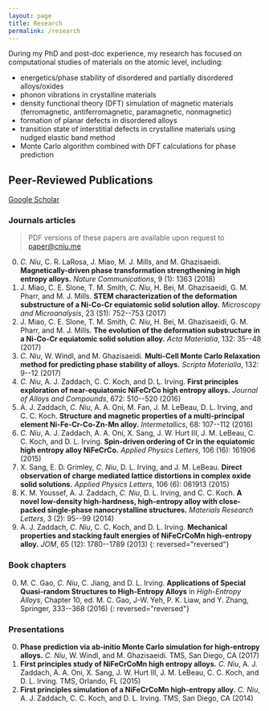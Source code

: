 ```yaml
---
layout: page
title: Research
permalink: /research
---
```


During my PhD and post-doc experience, my research has focused on computational studies of materials on the atomic level, including:
- energetics/phase stability of disordered and partially disordered alloys/oxides
- phonon vibrations in crystalline materials
- density functional theory (DFT) simulation of magnetic materials (ferromagnetic, antiferromagnetic, paramagnetic, nonmagnetic)
- formation of planar defects in disordered alloys
- transition state of interstitial defects in crystalline materials using nudged elastic band method
- Monte Carlo algorithm combined with DFT calculations for phase prediction

## Peer-Reviewed Publications
[Google Scholar](https://scholar.google.com/citations?user=QZEhJPAAAAAJ&hl=en)

### Journals articles
> PDF versions of these papers are available upon request to paper@cniu.me

0. *C. Niu*, C. R. LaRosa, J. Miao, M. J. Mills, and M. Ghazisaeidi. **Magnetically-driven phase transformation strengthening in high entropy alloys.** *Nature Communications*, 9 (1): 1363 (2018)
0. J. Miao, C. E. Slone, T. M. Smith, *C. Niu*, H. Bei, M. Ghazisaeidi, G. M. Pharr, and M. J. Mills. **STEM characterization of the deformation substructure of a Ni-Co-Cr equiatomic solid solution alloy.** *Microscopy and Microanalysis*, 23 (S1): 752--753 (2017)
0. J. Miao, C. E. Slone, T. M. Smith, *C. Niu*, H. Bei, M. Ghazisaeidi, G. M. Pharr, and M. J. Mills. **The evolution of the deformation substructure in a Ni-Co-Cr equiatomic solid solution alloy.** *Acta Materialia*, 132: 35--48 (2017)
0. *C. Niu*, W. Windl, and M. Ghazisaeidi. **Multi-Cell Monte Carlo Relaxation method for predicting phase stability of alloys.** *Scripta Materialia*, 132: 9--12 (2017)
0. *C. Niu*, A. J. Zaddach, C. C. Koch, and D. L. Irving. **First principles exploration of near-equiatomic NiFeCrCo high entropy alloys.** *Journal of Alloys and Compounds*, 672: 510--520 (2016)
0. A. J. Zaddach, *C. Niu*, A. A. Oni, M. Fan, J. M. LeBeau, D. L. Irving, and C. C. Koch. **Structure and magnetic properties of a multi-principal element Ni-Fe-Cr-Co-Zn-Mn alloy.** *Intermetallics*, 68: 107--112 (2016)
0. *C. Niu*, A. J. Zaddach, A. A. Oni, X. Sang, J. W. Hurt III, J. M. LeBeau, C. C. Koch, and D. L. Irving. **Spin-driven ordering of Cr in the equiatomic high entropy alloy NiFeCrCo.** *Applied Physics Letters*, 106 (16): 161906 (2015)
0. X. Sang, E. D. Grimley, *C. Niu*, D. L. Irving, and J. M. LeBeau. **Direct observation of charge mediated lattice distortions in complex oxide solid solutions.** *Applied Physics Letters*, 106 (6): 061913 (2015)
0. K. M. Youssef, A. J. Zaddach, *C. Niu*, D. L. Irving, and C. C. Koch. **A novel low-density high-hardness, high-entropy alloy with close-packed single-phase nanocrystalline structures.** *Materials Research Letters*, 3 (2): 95--99 (2014)
0. A. J. Zaddach, *C. Niu*, C. C. Koch, and D. L. Irving. **Mechanical properties and stacking fault energies of NiFeCrCoMn high-entropy alloy.** *JOM*, 65 (12): 1780--1789 (2013)
{: reversed="reversed"}

### Book chapters
0. M. C. Gao, *C. Niu*, C. Jiang, and D. L. Irving. **Applications of Special Quasi-random Structures to High-Entropy Alloys** in *High-Entropy Alloys*, Chapter 10, ed. M. C. Gao, J-W. Yeh, P. K. Liaw, and Y. Zhang, Springer, 333--368 (2016)
{: reversed="reversed"}

### Presentations
0. **Phase prediction via ab-initio Monte Carlo simulation for high-entropy alloys.** *C. Niu*, W. Windl, and M. Ghazisaeidi. TMS, San Diego, CA (2017)
0. **First principles study of NiFeCrCoMn high entropy alloys.** *C. Niu*, A. J. Zaddach, A. A. Oni, X. Sang, J. W. Hurt III, J. M. LeBeau, C. C. Koch, and D. L. Irving. TMS, Orlando, FL (2015)
0. **First principles simulation of a NiFeCrCoMn high-entropy alloy.** *C. Niu*, A. J. Zaddach, C. C. Koch, and D. L. Irving. TMS, San Diego, CA (2014)
